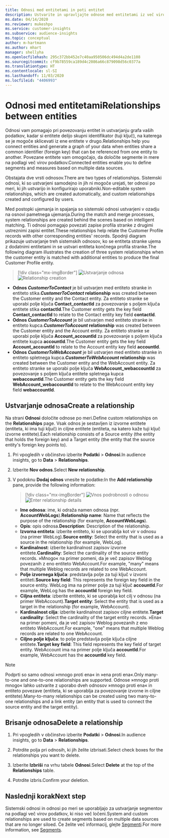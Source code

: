 ```yaml
---
title: Odnosi med entitetami in poti entitet
description: Ustvarite in upravljajte odnose med entitetami iz več virov podatkov.
ms.date: 04/14/2020
ms.reviewer: mukeshpo
ms.service: customer-insights
ms.subservice: audience-insights
ms.topic: conceptual
author: m-hartmann
ms.author: mhart
manager: shellyha
ms.openlocfilehash: 295c372bb452e7c40aa950506dc494d4a2de1108
ms.sourcegitcommit: cf9b78559ca189d4c2086a66c879098d56c0377a
ms.translationtype: HT
ms.contentlocale: sl-SI
ms.lasthandoff: 11/03/2020
ms.locfileid: "4406993"
---
```

# <a name="relationships-between-entities"></a><span data-ttu-id="f80a6-103">Odnosi med entitetami</span><span class="sxs-lookup"><span data-stu-id="f80a6-103">Relationships between entities</span></span>

<span data-ttu-id="f80a6-104">Odnosi vam pomagajo pri povezovanju entitet in ustvarjanju grafa vaših podatkov, kadar si entitete delijo skupni identifikator (tuji ključ), na katerega se je mogoče sklicevati iz ene entitete v drugo.</span><span class="sxs-lookup"><span data-stu-id="f80a6-104">Relationships help you connect entities and generate a graph of your data when entities share a common identifier (foreign key) that can be referenced from one entity to another.</span></span> <span data-ttu-id="f80a6-105">Povezane entitete vam omogočajo, da določite segmente in mere na podlagi več virov podatkov.</span><span class="sxs-lookup"><span data-stu-id="f80a6-105">Connected entities enable you to define segments and measures based on multiple data sources.</span></span>

<span data-ttu-id="f80a6-106">Obstajata dve vrsti odnosov.</span><span class="sxs-lookup"><span data-stu-id="f80a6-106">There are two types of relationships.</span></span> <span data-ttu-id="f80a6-107">Sistemski odnosi, ki so ustvarjeni samodejno in jih ni mogoče urejati, ter odnosi po meri, ki jih ustvarijo in konfigurirajo uporabniki.</span><span class="sxs-lookup"><span data-stu-id="f80a6-107">Non-editable system relationships, which are created automatically, and custom relationships created and configured by users.</span></span>

<span data-ttu-id="f80a6-108">Med postopki ujemanja in spajanja so sistemski odnosi ustvarjeni v ozadju na osnovi pametnega ujemanja.</span><span class="sxs-lookup"><span data-stu-id="f80a6-108">During the match and merge processes, system relationships are created behind the scenes based on intelligent matching.</span></span> <span data-ttu-id="f80a6-109">Ti odnosi pomagajo povezati zapise profila stranke z drugimi ustreznimi zapisi entitet.</span><span class="sxs-lookup"><span data-stu-id="f80a6-109">These relationships help relate the Customer Profile records with other corresponding entities' records.</span></span> <span data-ttu-id="f80a6-110">Spodnji diagram prikazuje ustvarjanje treh sistemskih odnosov, ko se entiteta stranke ujema z dodatnimi entitetami in se ustvari entiteta končnega profila stranke.</span><span class="sxs-lookup"><span data-stu-id="f80a6-110">The following diagram illustrates the creation of three system relationships when the customer entity is matched with additional entities to produce the final Customer Profile entity.</span></span>

> [!div class="mx-imgBorder"]
> <span data-ttu-id="f80a6-111">![Ustvarjanje odnosa](media/relationships-entities-merge.png "Ustvarjanje odnosa")</span><span class="sxs-lookup"><span data-stu-id="f80a6-111">![Relationship creation](media/relationships-entities-merge.png "Relationship creation")</span></span>

- <span data-ttu-id="f80a6-112">**Odnos *CustomerToContact*** je bil ustvarjen med entiteto stranke in entiteto stika.</span><span class="sxs-lookup"><span data-stu-id="f80a6-112">***CustomerToContact* relationship** was created between the Customer entity and the Contact entity.</span></span> <span data-ttu-id="f80a6-113">Za entiteto stranke se uporabi polje ključa **Contact_contactId** za povezovanje s poljem ključa entitete stika **contactId**.</span><span class="sxs-lookup"><span data-stu-id="f80a6-113">The Customer entity gets the key field **Contact_contactId** to relate to the Contact entity key field **contactId**.</span></span>
- <span data-ttu-id="f80a6-114">**Odnos _CustomerToAccount_** je bil ustvarjen med entiteto stranke in entiteto kupca.</span><span class="sxs-lookup"><span data-stu-id="f80a6-114">**_CustomerToAccount_ relationship** was created between the Customer entity and the Account entity.</span></span> <span data-ttu-id="f80a6-115">Za entiteto stranke se uporabi polje ključa **Account_accountId** za povezovanje s poljem ključa entitete kupca **accountId**.</span><span class="sxs-lookup"><span data-stu-id="f80a6-115">The Customer entity gets the key field **Account_accountId** to relate to the Account entity key field **accountId**.</span></span>
- <span data-ttu-id="f80a6-116">**Odnos _CustomerToWebAccount_** je bil ustvarjen med entiteto stranke in entiteto spletnega kupca.</span><span class="sxs-lookup"><span data-stu-id="f80a6-116">**_CustomerToWebAccount_ relationship** was created between the Customer entity and the WebAccount entity.</span></span> <span data-ttu-id="f80a6-117">Za entiteto stranke se uporabi polje ključa **WebAccount_webaccountId** za povezovanje s poljem ključa entitete spletnega kupca **webaccountId**.</span><span class="sxs-lookup"><span data-stu-id="f80a6-117">The Customer entity gets the key field **WebAccount_webaccountId** to relate to the WebAccount entity key field **webaccountId**.</span></span>

## <a name="create-a-relationship"></a><span data-ttu-id="f80a6-118">Ustvarjanje odnosa</span><span class="sxs-lookup"><span data-stu-id="f80a6-118">Create a relationship</span></span>

<span data-ttu-id="f80a6-119">Na strani **Odnosi** določite odnose po meri.</span><span class="sxs-lookup"><span data-stu-id="f80a6-119">Define custom relationships on the **Relationships** page.</span></span> <span data-ttu-id="f80a6-120">Vsak odnos je sestavljen iz izvorne entitete (entiteta, ki ima tuji ključ) in ciljne entitete (entiteta, na katero kaže tuji ključ izvorne entitete).</span><span class="sxs-lookup"><span data-stu-id="f80a6-120">Each relationship consists of a Source entity (the entity that holds the foreign key) and a Target entity (the entity that the source entity's foreign key points to).</span></span>

1. <span data-ttu-id="f80a6-121">Pri vpogledih v občinstvo izberite **Podatki** > **Odnosi**.</span><span class="sxs-lookup"><span data-stu-id="f80a6-121">In audience insights, go to **Data** > **Relationships**.</span></span>

2. <span data-ttu-id="f80a6-122">Izberite **Nov odnos**.</span><span class="sxs-lookup"><span data-stu-id="f80a6-122">Select **New relationship**.</span></span>

3. <span data-ttu-id="f80a6-123">V podoknu **Dodaj odnos** vnesite te podatke:</span><span class="sxs-lookup"><span data-stu-id="f80a6-123">In the **Add relationship** pane, provide the following information:</span></span>

   > [!div class="mx-imgBorder"]
   > <span data-ttu-id="f80a6-124">![Vnos podrobnosti o odnosu](media/relationships-add.png "Vnos podrobnosti o odnosu")</span><span class="sxs-lookup"><span data-stu-id="f80a6-124">![Enter relationship details](media/relationships-add.png "Enter relationship details")</span></span>

   - <span data-ttu-id="f80a6-125">**Ime odnosa**: ime, ki odraža namen odnosa (npr. **AccountWebLogs**).</span><span class="sxs-lookup"><span data-stu-id="f80a6-125">**Relationship name**: Name that reflects the purpose of the relationship (for example, **AccountWebLogs**).</span></span>
   - <span data-ttu-id="f80a6-126">**Opis**: opis odnosa.</span><span class="sxs-lookup"><span data-stu-id="f80a6-126">**Description**: Description of the relationship.</span></span>
   - <span data-ttu-id="f80a6-127">**Izvorna entiteta**: izberite entiteto, ki se uporablja kot vir v odnosu (na primer WebLog).</span><span class="sxs-lookup"><span data-stu-id="f80a6-127">**Source entity**: Select the entity that is used as a source in the relationship (for example, WebLog).</span></span>
   - <span data-ttu-id="f80a6-128">**Kardinalnost**: izberite kardinalnost zapisov izvorne entitete.</span><span class="sxs-lookup"><span data-stu-id="f80a6-128">**Cardinality**: Select the cardinality of the source entity records.</span></span> <span data-ttu-id="f80a6-129">»Mnogo« na primer pomeni, da je več zapisov Weblog povezanih z eno entiteto WebAccount.</span><span class="sxs-lookup"><span data-stu-id="f80a6-129">For example, "many" means that multiple Weblog records are related to one WebAccount.</span></span>
   - <span data-ttu-id="f80a6-130">**Polje izvornega ključa**: predstavlja polje za tuji ključ v izvorni entiteti.</span><span class="sxs-lookup"><span data-stu-id="f80a6-130">**Source key field**: This represents the foreign key field in the source entity.</span></span> <span data-ttu-id="f80a6-131">WebLog ima na primer polje za tuji ključ **accountId**.</span><span class="sxs-lookup"><span data-stu-id="f80a6-131">For example, WebLog has the **accountId** foreign key field.</span></span>
   - <span data-ttu-id="f80a6-132">**Ciljna entiteta**: izberite entiteto, ki se uporablja kot cilj v odnosu (na primer WebAccount).</span><span class="sxs-lookup"><span data-stu-id="f80a6-132">**Target entity**: Select the entity that is used as a target in the relationship (for example, WebAccount).</span></span>
   - <span data-ttu-id="f80a6-133">**Kardinalnost cilja**: izberite kardinalnost zapisov ciljne entitete.</span><span class="sxs-lookup"><span data-stu-id="f80a6-133">**Target cardinality**: Select the cardinality of the target entity records.</span></span> <span data-ttu-id="f80a6-134">»Ena« na primer pomeni, da je več zapisov Weblog povezanih z eno entiteto WebAccount.</span><span class="sxs-lookup"><span data-stu-id="f80a6-134">For example, "one" means that multiple Weblog records are related to one WebAccount.</span></span>
   - <span data-ttu-id="f80a6-135">**Ciljno polje ključa**: to polje predstavlja polje ključa ciljne entitete.</span><span class="sxs-lookup"><span data-stu-id="f80a6-135">**Target key field**: This field represents the key field of target entity.</span></span> <span data-ttu-id="f80a6-136">WebAccount ima na primer polje ključa **accountId**.</span><span class="sxs-lookup"><span data-stu-id="f80a6-136">For example, WebAccount has the **accountId** key field.</span></span>

> [!NOTE]
> <span data-ttu-id="f80a6-137">Podprti so samo odnosi »mnogo proti ena« in »ena proti ena«.</span><span class="sxs-lookup"><span data-stu-id="f80a6-137">Only many-to-one and one-to-one relationships are supported.</span></span> <span data-ttu-id="f80a6-138">Odnose »mnogo proti mnogo« lahko ustvarite z uporabo dveh odnosov »mnogo proti ena« in entiteto povezave (entiteta, ki se uporablja za povezovanje izvorne in ciljne entitete).</span><span class="sxs-lookup"><span data-stu-id="f80a6-138">Many-to-many relationships can be created using two many-to-one relationships and a link entity (an entity that is used to connect the source entity and the target entity).</span></span>

## <a name="delete-a-relationship"></a><span data-ttu-id="f80a6-139">Brisanje odnosa</span><span class="sxs-lookup"><span data-stu-id="f80a6-139">Delete a relationship</span></span>

1. <span data-ttu-id="f80a6-140">Pri vpogledih v občinstvo izberite **Podatki** > **Odnosi**.</span><span class="sxs-lookup"><span data-stu-id="f80a6-140">In audience insights, go to **Data** > **Relationships**.</span></span>

2. <span data-ttu-id="f80a6-141">Potrdite polja pri odnosih, ki jih želite izbrisati.</span><span class="sxs-lookup"><span data-stu-id="f80a6-141">Select check boxes for the relationships you want to delete.</span></span>

3. <span data-ttu-id="f80a6-142">Izberite **Izbriši** na vrhu tabele **Odnosi**.</span><span class="sxs-lookup"><span data-stu-id="f80a6-142">Select **Delete** at the top of the **Relationships** table.</span></span>

4. <span data-ttu-id="f80a6-143">Potrdite izbris.</span><span class="sxs-lookup"><span data-stu-id="f80a6-143">Confirm your deletion.</span></span>

## <a name="next-step"></a><span data-ttu-id="f80a6-144">Naslednji korak</span><span class="sxs-lookup"><span data-stu-id="f80a6-144">Next step</span></span>

<span data-ttu-id="f80a6-145">Sistemski odnosi in odnosi po meri se uporabljajo za ustvarjanje segmentov na podlagi več virov podatkov, ki niso več ločeni.</span><span class="sxs-lookup"><span data-stu-id="f80a6-145">System and custom relationships are used to create segments based on multiple data sources that are no longer siloed.</span></span> <span data-ttu-id="f80a6-146">Če želite več informacij, glejte [Segmenti](segments.md).</span><span class="sxs-lookup"><span data-stu-id="f80a6-146">For more information, see [Segments](segments.md).</span></span>
